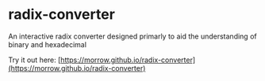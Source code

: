 # radix-converter
An interactive radix converter designed primarly to aid the understanding of binary and hexadecimal

Try it out here: [https://morrow.github.io/radix-converter](https://morrow.github.io/radix-converter)
